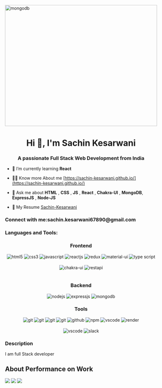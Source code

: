 <img src="https://i.pinimg.com/originals/2f/f4/28/2ff428006f3ade5f10beac69372062ab.gif" alt="mongodb" width="100%" height="400" style="margin:auto,align:center"/>
<h1 align="center">Hi 👋, I'm Sachin Kesarwani</h1>
<h3 align="center">A passionate Full Stack Web Development from India</h3>

- 🌱 I’m currently learning **React**

- 👨‍💻 Know more About me [https://sachin-kesarwani.github.io/](https://sachin-kesarwani.github.io/)

- 💬 Ask me about  **HTML** , **CSS** , **JS** , **React**  , **Chakra-UI** , **MongoDB**, **ExpressJS** , **Node-JS**
- 📄 My Resume <a href="https://drive.google.com/file/d/1zztPdp7ZZE-dTh7X4-V7oOVyuHH7TVXH/view?usp=share_link">Sachin-Kesarwani</a>

<h3 align="left">Connect with me:sachin.kesarwani67890@gmail.com</h3>
<p align="left">
</p>

<h3 align="left">Languages and Tools:</h3>

 <div align="center"><h3 align="center">Frontend</h3>
<img src="https://img.shields.io/badge/html5-%23E34F26.svg?style=for-the-badge&logo=html5&logoColor=white" align="center" alt="html5">
<img src = "https://img.shields.io/badge/css3-%231572B6.svg?style=for-the-badge&logo=css3&logoColor=white" align="center" alt="css3">
<img src ="https://img.shields.io/badge/javascript-%23323330.svg?style=for-the-badge&logo=javascript&logoColor=%23F7DF1E" align="center" alt="javascript">
<img src="https://img.shields.io/badge/React-20232A?style=for-the-badge&logo=react&logoColor=61DAFB"  align="center" alt="reactjs" />
<img src="https://img.shields.io/badge/Redux-593D88?style=for-the-badge&logo=redux&logoColor=white"  align="center" alt="redux" />
<img src="https://img.shields.io/badge/Material%20UI-007FFF?style=for-the-badge&logo=mui&logoColor=white"  align="center" alt="material-ui"/>
 <img src="https://img.shields.io/badge/typescript-%23007ACC.svg?style=for-the-badge&logo=typescript&logoColor=white"  align="center" alt="type script"/>
<br/>
<br/>
  <img src = "https://img.shields.io/badge/chakra ui-%234ED1C5.svg?style=for-the-badge&logo=chakraui&logoColor=white" align="center" alt="chakra-ui"/>
  <img src="https://img.shields.io/badge/rest api-%23000000.svg?style=for-the-badge&logo=flask&logoColor=white" align="center" alt="restapi"/>
  
</div>
 <br/>
  <div align="center"><h3 align="center">Backend</h3> 
<img src="https://img.shields.io/badge/Node.js-339933?style=for-the-badge&logo=nodedotjs&logoColor=white" align="center" alt="nodejs" />
<img src="https://img.shields.io/badge/Express.js-000000?style=for-the-badge&logo=express&logoColor=white" align="center" alt="expressjs"/>
<img src="https://img.shields.io/badge/MongoDB-4EA94B?style=for-the-badge&logo=mongodb&logoColor=white" align="center" alt="mongodb"/>
 </div>
 
 <div align="center"><h3 align="center">Tools</h3> 
  <img src="https://img.shields.io/badge/heroku-%23430098.svg?style=for-the-badge&logo=heroku&logoColor=white" align="center" alt="git"/>
<img src="https://img.shields.io/badge/netlify-%23000000.svg?style=for-the-badge&logo=netlify&logoColor=#00C7B7" align="center" alt="git"/>
   <img src="https://img.shields.io/badge/vercel-%23000000.svg?style=for-the-badge&logo=vercel&logoColor=whit" align="center" alt="git"/>
   <img src="https://img.shields.io/badge/Git-f44d27?style=for-the-badge&logo=git&logoColor=white"  align="center" alt="git"/>
   <img src="https://img.shields.io/badge/GitHub-100000?style=for-the-badge&logo=github&logoColor=white"  align="center" alt="github"/>
   <img src = "https://img.shields.io/badge/NPM-%23000000.svg?style=for-the-badge&logo=npm&logoColor=white" align="center" alt="npm">
   <img src="https://img.shields.io/badge/Visual%20Studio-5C2D91.svg?style=for-the-badge&logo=visual-studio&logoColor=white"  align="center" alt="vscode"/>
   <img src ="https://img.shields.io/badge/Postman-FF6C37?style=for-the-badge&logo=postman&logoColor=white" align="center" alt="render">
     <br />
     <br />
   <img src="https://img.shields.io/badge/Visual%20Studio-5C2D91.svg?style=for-the-badge&logo=visual-studio&logoColor=white"  align="center" alt="vscode"/>
   <img src="https://img.shields.io/badge/Slack-4A154B?style=for-the-badge&logo=slack&logoColor=white" align="center" alt="slack"/>
 </div>



<h3 align="left">Description </h3>
<p> I am full Stack developer </p>
<h2>About Performance on Work</h2>
<img src="https://github-readme-streak-stats.herokuapp.com/?user=Sachin-Kesarwani&theme=onedark&hide_border=true&date_format=M%20j%5B%2C%20Y%5D&mode=weekly"/>
<img src="https://github-readme-stats.vercel.app/api/top-langs/?username=Sachin-Kesarwani&layout=compact"/>
<img src="https://github-readme-stats.vercel.app/api?username=Sachin-Kesarwani&show_icons=true&theme=radical"/>
